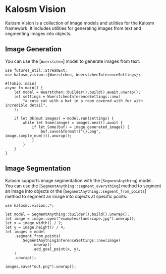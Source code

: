 # Kalosm Vision

Kalosm Vision is a collection of image models and utilities for the Kalosm framework. It includes utilities for generating images from text and segmenting images into objects.

## Image Generation

You can use the [`Wuerstchen`] model to generate images from text:

```rust, no_run
use futures_util::StreamExt;
use kalosm_vision::{Wuerstchen, WuerstchenInferenceSettings};

#[tokio::main]
async fn main() {
    let model = Wuerstchen::builder().build().await.unwrap();
    let settings = WuerstchenInferenceSettings::new(
        "a cute cat with a hat in a room covered with fur with incredible detail",
    );

    if let Ok(mut images) = model.run(settings) {
        while let Some(image) = images.next().await {
            if let Some(buf) = image.generated_image() {
                buf.save(&format!("{}.png", image.sample_num())).unwrap();
            }
        }
    }
}
```

## Image Segmentation

Kalosm supports image segmentation with the [`SegmentAnything`] model. You can use the [`SegmentAnything::segment_everything`] method to segment an image into objects or the [`SegmentAnything::segment_from_points`] method to segment an image into objects at specific points:

```rust, no_run
use kalosm::vision::*;

let model = SegmentAnything::builder().build().unwrap();
let image = image::open("examples/landscape.jpg").unwrap();
let x = image.width() / 2;
let y = image.height() / 4;
let images = model
    .segment_from_points(
        SegmentAnythingInferenceSettings::new(image)
            .unwrap()
            .add_goal_point(x, y),
    )
    .unwrap();

images.save("out.png").unwrap();
```